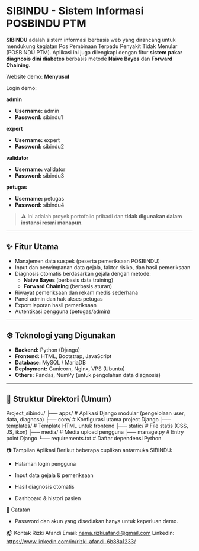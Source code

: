 # SIBINDU - Sistem Informasi POSBINDU PTM

**SIBINDU** adalah sistem informasi berbasis web yang dirancang untuk mendukung kegiatan Pos Pembinaan Terpadu Penyakit Tidak Menular (POSBINDU PTM). Aplikasi ini juga dilengkapi dengan fitur **sistem pakar diagnosis dini diabetes** berbasis metode **Naive Bayes** dan **Forward Chaining**.

Website demo: **Menyusul**

Login demo:  

**admin**
- **Username:** admin
- **Password:** sibindu1

**expert**
- **Username:** expert
- **Password:** sibindu2

**validator**
- **Username:** validator
- **Password:** sibindu3

**petugas** 
- **Username:** petugas  
- **Password:** sibindu4

> ⚠️ Ini adalah proyek portofolio pribadi dan **tidak digunakan dalam instansi resmi manapun**.

---

## ✨ Fitur Utama

- Manajemen data suspek (peserta pemeriksaan POSBINDU)
- Input dan penyimpanan data gejala, faktor risiko, dan hasil pemeriksaan
- Diagnosis otomatis berdasarkan gejala dengan metode:
  - **Naive Bayes** (berbasis data training)
  - **Forward Chaining** (berbasis aturan)
- Riwayat pemeriksaan dan rekam medis sederhana
- Panel admin dan hak akses petugas
- Export laporan hasil pemeriksaan
- Autentikasi pengguna (petugas/admin)

---

## ⚙️ Teknologi yang Digunakan

- **Backend:** Python (Django)
- **Frontend:** HTML, Bootstrap, JavaScript
- **Database:** MySQL / MariaDB
- **Deployment:** Gunicorn, Nginx, VPS (Ubuntu)
- **Others:** Pandas, NumPy (untuk pengolahan data diagnosis)

---

## 📁 Struktur Direktori (Umum)
Project_sibindu/
├── apps/ # Aplikasi Django modular (pengelolaan user, data, diagnosa)
├── core/ # Konfigurasi utama project Django
├── templates/ # Template HTML untuk frontend
├── static/ # File statis (CSS, JS, ikon)
├── media/ # Media upload pengguna
├── manage.py # Entry point Django
└── requirements.txt # Daftar dependensi Python

📷 Tampilan Aplikasi
Berikut beberapa cuplikan antarmuka SIBINDU:

- Halaman login pengguna

- Input data gejala & pemeriksaan

- Hasil diagnosis otomatis

- Dashboard & histori pasien


📌 Catatan
- Password dan akun yang disediakan hanya untuk keperluan demo.

📬 Kontak
Rizki Afandi
Email: nama.rizki.afandi@gmail.com
LinkedIn: https://www.linkedin.com/in/rizki-afandi-6b88a1233/

